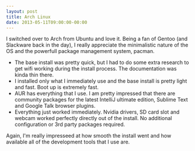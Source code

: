 ```yaml
---
layout: post
title: Arch Linux
date: 2013-05-11T09:00:00-00:00
---
```


I switched over to Arch from Ubuntu and love it. Being a fan of Gentoo (and Slackware back in the day), I really appreciate the minimalistic nature of the OS and the powerfull package management system, pacman.

* The base install was pretty quick, but I had to do some extra research to get wifi working during the install process. The documentation was kinda thin there.
* I installed only what I immediately use and the base install is pretty light and fast. Boot up is extremely fast.
* AUR has everything that I use. I am pretty impressed that there are community packages for the latest IntelliJ ultimate edition, Sublime Text and Google Talk browser plugins.
* Everything just worked immediately. Nvidia drivers, SD card slot and webcam worked perfectly directly out of the install. No additional configuration or 3rd party packages required.

Again, I'm really impresseed at how smooth the install went and how available all of the development tools that I use are.

